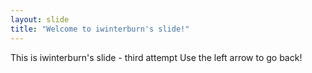 ```yaml
---
layout: slide
title: "Welcome to iwinterburn's slide!"
---
```

This is iwinterburn's slide - third attempt
Use the left arrow to go back!